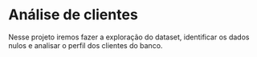 # Análise de clientes

Nesse projeto iremos fazer a exploração do dataset, identificar os dados nulos e analisar o perfil dos clientes do banco.

